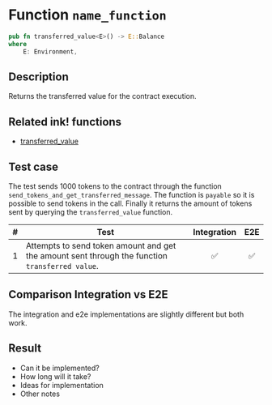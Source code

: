 # Function `name_function`

```rust
pub fn transferred_value<E>() -> E::Balance
where
    E: Environment,
```

## Description

Returns the transferred value for the contract execution.

## Related ink! functions

- [transferred_value](https://paritytech.github.io/ink/ink_env/fn.transferred_value.html)

## Test case

The test sends 1000 tokens to the contract through the function `send_tokens_and_get_transferred_message`. The function is `payable` so it is possible to send tokens in the call. Finally it returns the amount of tokens sent by querying the `transferred_value` function.

| \#  | Test            | Integration | E2E |
| --- | --------------- | :---------: | :-: |
| 1   | Attempts to send token amount and get the amount sent through the function `transferred value`. |     ✅      | ✅  |

## Comparison Integration vs E2E

The integration and e2e implementations are slightly different but both work.

## Result

- Can it be implemented?
- How long will it take?
- Ideas for implementation
- Other notes
